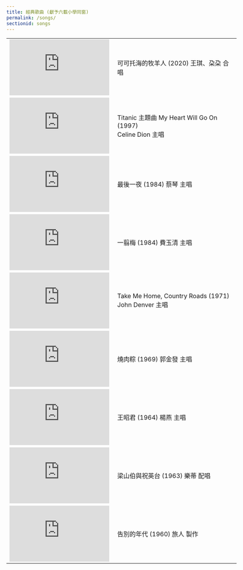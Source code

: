 ```yaml
---
title: 經典歌曲 (獻予六載小學同窗)
permalink: /songs/
sectionid: songs
---
```


<table style="width: 600px">
  <tr> 
   <td width="265px">
     <iframe width="260" height="146" src="https://www.youtube.com/embed/X1ScSXuCUyA?si=eM999aBew6FXq7uT" frameborder="0" allow="accelerometer; autoplay; clipboard-write; encrypted-media; gyroscope; picture-in-picture; web-share" referrerpolicy="strict-origin-when-cross-origin" allowfullscreen></iframe>
   </td>
   <td class="photo-text">
     可可托海的牧羊人 (2020) 王琪、朶朶 合唱
   </td>
  </tr>
  <tr> 
   <td width="265px">
     <iframe width="260" height="146" src="https://www.youtube.com/embed/CxUOl1I3w0E?si=SRbKAzubX8s-c8D4" frameborder="0" allow="accelerometer; autoplay; clipboard-write; encrypted-media; gyroscope; picture-in-picture; web-share" referrerpolicy="strict-origin-when-cross-origin" allowfullscreen></iframe>
   </td>
   <td class="photo-text">
     Titanic 主題曲 My Heart Will Go On (1997)<br>
     Celine Dion 主唱
   </td>
  </tr>
  <tr> 
   <td width="265px">
     <iframe width="260" height="146" src="https://www.youtube.com/embed/tfk_HktvTBc?si=3XIMCPxubcYlwKzX" frameborder="0" allow="accelerometer; autoplay; clipboard-write; encrypted-media; gyroscope; picture-in-picture; web-share" referrerpolicy="strict-origin-when-cross-origin" allowfullscreen></iframe>
   </td>
   <td class="photo-text">
     最後一夜 (1984) 蔡琴 主唱
   </td>
  </tr>
  <tr> 
   <td width="265px">
     <iframe width="260" height="146" src="https://www.youtube.com/embed/AQtgnq-5ch0?si=asqxVh1ehsq_i4_0" frameborder="0" allow="accelerometer; autoplay; clipboard-write; encrypted-media; gyroscope; picture-in-picture; web-share" referrerpolicy="strict-origin-when-cross-origin" allowfullscreen></iframe>
   </td>
   <td class="photo-text">
     一翦梅 (1984) 費玉清 主唱
   </td>
  </tr>
  <tr> 
   <td width="265px">
     <iframe width="260" height="146" src="https://www.youtube.com/embed/htlzBIu9I90?si=TsQFKrhI6Tgjl6_B" frameborder="0" allow="accelerometer; autoplay; clipboard-write; encrypted-media; gyroscope; picture-in-picture; web-share" referrerpolicy="strict-origin-when-cross-origin" allowfullscreen></iframe>
   </td>
   <td class="photo-text">
     Take Me Home, Country Roads (1971)<br>
     John Denver 主唱
   </td>
  </tr>
  <tr> 
   <td width="265px">
     <iframe width="260" height="146" src="https://www.youtube.com/embed/nmq62fHRAw4?si=Oc0uFa1uDlJfyEPR" frameborder="0" allow="accelerometer; autoplay; clipboard-write; encrypted-media; gyroscope; picture-in-picture; web-share" referrerpolicy="strict-origin-when-cross-origin" allowfullscreen></iframe>
   </td>
   <td class="photo-text">
     燒肉粽 (1969) 郭金發 主唱
   </td>
  </tr>
  <tr> 
   <td width="265px">
     <iframe width="260" height="146" src="https://www.youtube.com/embed/zmKLJ7OET28?si=bwVEcdGwoKxiTG5b" frameborder="0" allow="accelerometer; autoplay; clipboard-write; encrypted-media; gyroscope; picture-in-picture; web-share" referrerpolicy="strict-origin-when-cross-origin" allowfullscreen></iframe>
   </td>
   <td class="photo-text">
     王昭君 (1964) 楊燕 主唱
   </td>
  </tr>
  <tr> 
   <td width="265px">
     <iframe width="260" height="146" src="https://www.youtube.com/embed/RvJvvGUaYyE?si=Zv9pOaz0NMJr5Ik5" frameborder="0" allow="accelerometer; autoplay; clipboard-write; encrypted-media; gyroscope; picture-in-picture; web-share" referrerpolicy="strict-origin-when-cross-origin" allowfullscreen></iframe>
   </td>
   <td class="photo-text">
     梁山伯與祝英台 (1963) 樂蒂 配唱
   </td>
  </tr>
    <tr> 
   <td width="265px">
     <iframe width="260" height="146" src="https://www.youtube.com/embed/PYqw9A9bcAQ" frameborder="0" allow="accelerometer; autoplay; clipboard-write; encrypted-media; gyroscope; picture-in-picture; web-share" referrerpolicy="strict-origin-when-cross-origin" allowfullscreen></iframe>
   </td>
   <td class="photo-text">
     告別的年代 (1960) 旅人 製作
   </td>
  </tr>
</table>


